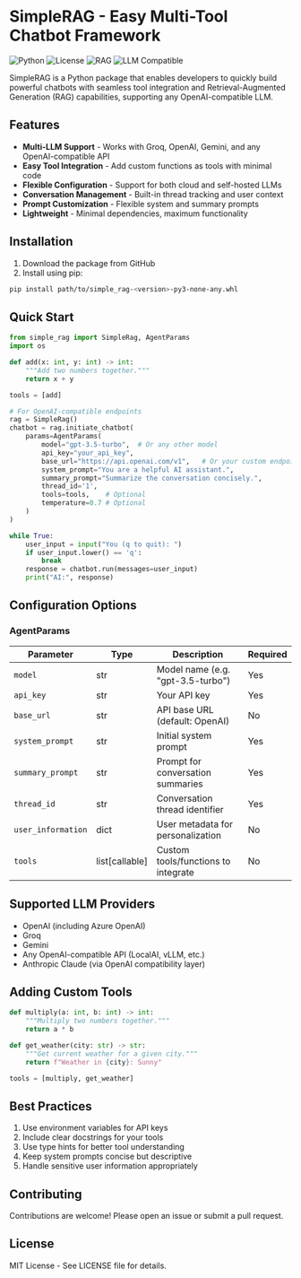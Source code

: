 # SimpleRAG - Easy Multi-Tool Chatbot Framework

![Python](https://img.shields.io/badge/python-3.9+-blue.svg)
![License](https://img.shields.io/badge/license-MIT-green.svg)
![RAG](https://img.shields.io/badge/arch-RAG-ff69b4.svg)
![LLM Compatible](https://img.shields.io/badge/LLM-OpenAI_Compatible-blueviolet.svg)

SimpleRAG is a Python package that enables developers to quickly build powerful chatbots with seamless tool integration and Retrieval-Augmented Generation (RAG) capabilities, supporting any OpenAI-compatible LLM.

## Features

- **Multi-LLM Support** - Works with Groq, OpenAI, Gemini, and any OpenAI-compatible API
- **Easy Tool Integration** - Add custom functions as tools with minimal code
- **Flexible Configuration** - Support for both cloud and self-hosted LLMs
- **Conversation Management** - Built-in thread tracking and user context
- **Prompt Customization** - Flexible system and summary prompts
- **Lightweight** - Minimal dependencies, maximum functionality

## Installation

1. Download the package from GitHub
2. Install using pip:

```bash
pip install path/to/simple_rag-<version>-py3-none-any.whl
```

## Quick Start

```python
from simple_rag import SimpleRag, AgentParams
import os

def add(x: int, y: int) -> int:
    """Add two numbers together."""
    return x + y

tools = [add]

# For OpenAI-compatible endpoints
rag = SimpleRag()
chatbot = rag.initiate_chatbot(
    params=AgentParams(
        model="gpt-3.5-turbo",  # Or any other model
        api_key="your_api_key",
        base_url="https://api.openai.com/v1",   # Or your custom endpoint
        system_prompt="You are a helpful AI assistant.",
        summary_prompt="Summarize the conversation concisely.",
        thread_id='1',
        tools=tools,    # Optional
        temperature=0.7 # Optional
    )
)

while True:
    user_input = input("You (q to quit): ")
    if user_input.lower() == 'q':
        break
    response = chatbot.run(messages=user_input)
    print("AI:", response)
```

## Configuration Options

### AgentParams

| Parameter         | Type           | Description                                  | Required |
|-------------------|----------------|----------------------------------------------|----------|
| `model`           | str            | Model name (e.g. "gpt-3.5-turbo")           | Yes      |
| `api_key`         | str            | Your API key                                | Yes      |
| `base_url`        | str            | API base URL (default: OpenAI)              | No       |
| `system_prompt`   | str            | Initial system prompt                       | Yes      |
| `summary_prompt`  | str            | Prompt for conversation summaries           | Yes      |
| `thread_id`       | str            | Conversation thread identifier              | Yes      |
| `user_information`| dict           | User metadata for personalization           | No       |
| `tools`          | list[callable] | Custom tools/functions to integrate         | No       |

## Supported LLM Providers

- OpenAI (including Azure OpenAI)
- Groq
- Gemini
- Any OpenAI-compatible API (LocalAI, vLLM, etc.)
- Anthropic Claude (via OpenAI compatibility layer)

## Adding Custom Tools

```python
def multiply(a: int, b: int) -> int:
    """Multiply two numbers together."""
    return a * b

def get_weather(city: str) -> str:
    """Get current weather for a given city."""
    return f"Weather in {city}: Sunny"

tools = [multiply, get_weather]
```

## Best Practices

1. Use environment variables for API keys
2. Include clear docstrings for your tools
3. Use type hints for better tool understanding
4. Keep system prompts concise but descriptive
5. Handle sensitive user information appropriately

## Contributing

Contributions are welcome! Please open an issue or submit a pull request.

## License

MIT License - See LICENSE file for details.
